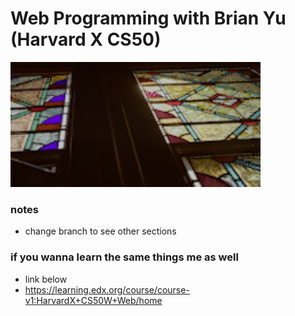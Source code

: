 # Web Programming with Brian Yu (Harvard X CS50)

<img src="https://github.com/dennyzain/Harvard-X-CS50-W/blob/master/assets/opening.gif" width="400" height="200"/>

### notes

- change branch to see other sections

### if you wanna learn the same things me as well

- link below
- https://learning.edx.org/course/course-v1:HarvardX+CS50W+Web/home
